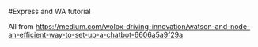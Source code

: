 #Express and WA tutorial

All from https://medium.com/wolox-driving-innovation/watson-and-node-an-efficient-way-to-set-up-a-chatbot-6606a5a9f29a
